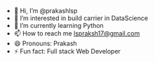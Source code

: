 - 👋 Hi, I’m @prakashlsp
- 👀 I’m interested in build carrier in DataScience
- 🌱 I’m currently learning Python
- 📫 How to reach me lspraksh17@gmail.com
- 😄 Pronouns: Prakash
- ⚡ Fun fact: Full stack Web Developer

<!---
prakashlsp/prakashlsp is a ✨ special ✨ repository because its `README.md` (this file) appears on your GitHub profile.
You can click the Preview link to take a look at your changes.
--->
